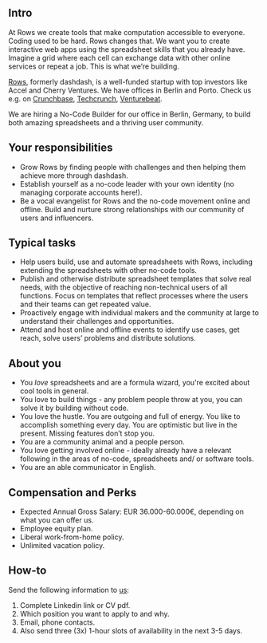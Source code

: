 ## Intro
At Rows we create tools that make computation accessible to everyone.
Coding used to be hard. Rows changes that. We want you to create interactive web apps using the spreadsheet skills that you already have. Imagine a grid where each cell can exchange data with other online services or repeat a job. This is what we’re building.

[Rows](https://rows.com/), formerly dashdash, is a well-funded startup with top investors like Accel and Cherry Ventures. We have offices in Berlin and Porto. Check us e.g. on [Crunchbase](https://www.crunchbase.com/organization/dashdash), [Techcrunch](https://techcrunch.com/2018/05/16/dashdash-a-platform-to-create-web-apps-using-only-spreadsheet-skills-nabs-8m-led-by-accel/), [Venturebeat](https://venturebeat.com/2018/05/16/accel-leads-8-million-investment-in-dashdash-to-create-web-apps-from-spreadsheets/).

We are hiring a No-Code Builder for our office in Berlin, Germany, to build both amazing spreadsheets and a thriving user community.

## Your responsibilities
- Grow Rows by finding people with challenges and then helping them achieve more through dashdash.
- Establish yourself as a no-code leader with your own identity (no managing corporate accounts here!). 
- Be a vocal evangelist for Rows and the no-code movement online and offline. Build and nurture strong relationships with our community of users and influencers.

## Typical tasks
- Help users build, use and automate spreadsheets with Rows, including extending the spreadsheets with other no-code tools.
- Publish and otherwise distribute spreadsheet templates that solve real needs, with the objective of reaching non-technical users of all functions. Focus on templates that reflect processes where the users and their teams can get repeated value.
- Proactively engage with individual makers and the community at large to understand their challenges and opportunities.
- Attend and host online and offline events to identify use cases, get reach, solve users’ problems and distribute solutions.

## About you
- You *love* spreadsheets and are a formula wizard, you're excited about cool tools in general.
- You love to build things - any problem people throw at you, you can solve it by building without code.
- You love the hustle. You are outgoing and full of energy. You like to accomplish something every day. You are optimistic but live in the present. Missing features don’t stop you.
- You are a community animal and a people person.
- You love getting involved online - ideally already have a relevant following in the areas of no-code, spreadsheets and/ or software tools.
- You are an able communicator in English. 


## Compensation and Perks
- Expected Annual Gross Salary: EUR 36.000-60.000€, depending on what you can offer us.
- Employee equity plan.
- Liberal work-from-home policy.
- Unlimited vacation policy.

## How-to
Send the following information to [us](mailto:join@rows.com):
1. Complete Linkedin link or CV pdf.
1. Which position you want to apply to and why.
1. Email, phone contacts.
1. Also send three (3x) 1-hour slots of availability in the next 3-5 days.
